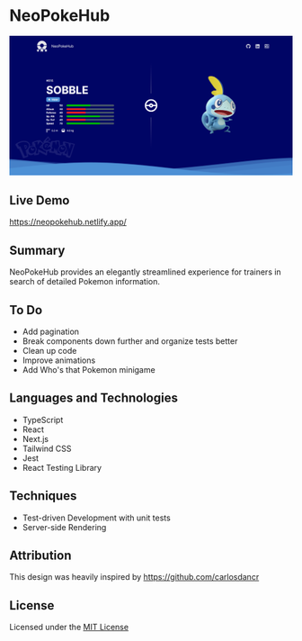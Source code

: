 # NeoPokeHub

<img width="800" src="./public/NeoPokeHub.png" alt="NeoPokeHub's homepage image">

## Live Demo

https://neopokehub.netlify.app/

## Summary

NeoPokeHub provides an elegantly streamlined experience for trainers in search of detailed Pokemon information.

## To Do

- Add pagination
- Break components down further and organize tests better
- Clean up code
- Improve animations
- Add Who's that Pokemon minigame

## Languages and Technologies

- TypeScript
- React
- Next.js
- Tailwind CSS
- Jest
- React Testing Library

## Techniques

- Test-driven Development with unit tests
- Server-side Rendering

## Attribution

This design was heavily inspired by https://github.com/carlosdancr

## License

Licensed under the [MIT License](LICENSE)

